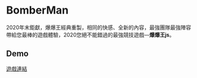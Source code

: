 # BomberMan
2020年末鉅獻，爆爆王經典重製，相同的快感、全新的內容，最強團隊最強陣容帶給您最棒的遊戲體驗，2020您絕不能錯過的最強競技遊戲—**爆爆王js**。
## Demo
[遊戲連結](https://stumail.nutn.edu.tw/s10855009/BomberMan/)
